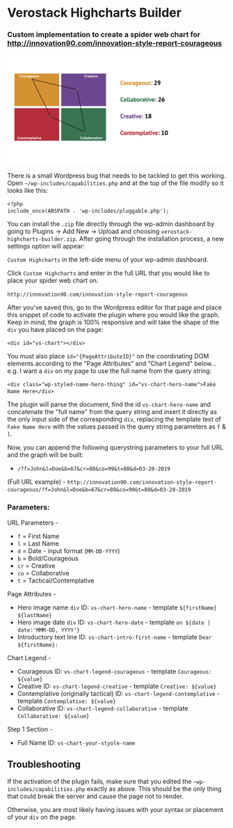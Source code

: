 # Verostack Highcharts Builder 

### Custom implementation to create a spider web chart for http://innovation90.com/innovation-style-report-courageous

![](screenshot-1.png)

There is a small Wordpress bug that needs to be tackled to get this working. Open `~/wp-includes/capabilities.php` and at the top of the file modify so it looks like this: 

```
<?php
include_once(ABSPATH . 'wp-includes/pluggable.php');
```

You can install the `.zip` file directly through the wp-admin dashboard by going to Plugins -> Add New -> Upload and choosing `verostack-highcharts-builder.zip`. After going through the installation process, a new settings option will appear: 

`Custom Highcharts` in the left-side menu of your wp-admin dashboard. 

Click `Custom Highcharts` and enter in the full URL that you would like to place your spider web chart on. 

`http://innovation90.com/innovation-style-report-courageous`

After you've saved this, go to the Wordpress editor for that page and place this snippet of code to activate the plugin where you would like the graph. Keep in mind, the graph is 100% responsive and will take the shape of the `div` you have placed on the page: 

```
<div id="vs-chart"></div>
```

You must also place `id="{PageAttributeID}"` on the coordinating DOM elements according to the "Page Attributes" and "Chart Legend" below... e.g. I want a `div` on my page to use the full name from the query string: 

```
<div class="wp-styled-name-hero-thing" id="vs-chart-hero-name">Fake Name Here</div>
```

The plugin will parse the document, find the id `vs-chart-hero-name` and concatenate the "full name" from the query string and insert it directly as the only input side of the corresponding `div`, replacing the template text of `Fake Name Here` with the values passed in the query string parameters as `f` & `l`. 

Now, you can append the following querystring parameters to your full URL and the graph will be built: 

- `/?f=John&l=Doe&b=67&cr=88&co=99&t=80&d=03-20-2019`

(Full URL example) - 
`http://innovation90.com/innovation-style-report-courageous/?f=John&l=Doe&b=67&cr=88&co=99&t=80&d=03-20-2019`

### Parameters: 

URL Parameters - 

- `f` = First Name
- `l` = Last Name
- `d` = Date - input format (`MM-DD-YYYY`)
- `b` = Bold/Courageous
- `cr` = Creative
- `co` = Collaborative
- `t` = Tactical/Contemplative

Page Attributes - 

- Hero image name `div` ID: `vs-chart-hero-name` - template `${firstName} ${lastName}`
- Hero image date `div` ID: `vs-chart-hero-date` - template `on ${date | date:'MMM-DD, YYYY'}`
- Introductory text line ID: `vs-chart-intro-first-name` - template `Dear ${firstName}:`

Chart Legend - 

- Courageous ID: `vs-chart-legend-courageous` - template `Courageous: ${value}`
- Creative ID: `vs-chart-legend-creative` - template `Creative: ${value}`
- Contemplative (originally tactical) ID: `vs-chart-legend-contemplative` - template `Contemplative: ${value}`
- Collaborative ID: `vs-chart-legend-collaborative` - template `Collaborative: ${value}`

Step 1 Section - 

- Full Name ID: `vs-chart-your-styole-name`

## Troubleshooting

If the activation of the plugin fails, make sure that you edited the `~wp-includes/capabilities.php` exactly as above. This should be the only thing that could break the server and cause the page not to render. 

Otherwise, you are most likely having issues with your syntax or placement of your `div` on the page. 

